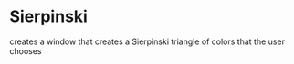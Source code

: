 Sierpinski
==========

creates a window that creates a Sierpinski triangle of colors that the user chooses
